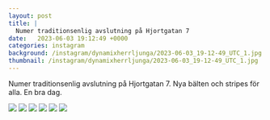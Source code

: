 ```yaml
---
layout: post
title: |
  Numer traditionsenlig avslutning på Hjortgatan 7
date:   2023-06-03 19:12:49 +0000
categories: instagram
background: /instagram/dynamixherrljunga/2023-06-03_19-12-49_UTC_1.jpg
thumbnail: /instagram/dynamixherrljunga/2023-06-03_19-12-49_UTC_1.jpg
---
```

Numer traditionsenlig avslutning på Hjortgatan 7. Nya bälten och stripes för alla. En bra dag. 



<img src='/www-dynamix-herrljunga/instagram/dynamixherrljunga/2023-06-03_19-12-49_UTC_1.jpg' class='img-fluid' />


<img src='/www-dynamix-herrljunga/instagram/dynamixherrljunga/2023-06-03_19-12-49_UTC_2.jpg' class='img-fluid' />


<img src='/www-dynamix-herrljunga/instagram/dynamixherrljunga/2023-06-03_19-12-49_UTC_3.jpg' class='img-fluid' />


<img src='/www-dynamix-herrljunga/instagram/dynamixherrljunga/2023-06-03_19-12-49_UTC_4.jpg' class='img-fluid' />


<img src='/www-dynamix-herrljunga/instagram/dynamixherrljunga/2023-06-03_19-12-49_UTC_5.jpg' class='img-fluid' />


<img src='/www-dynamix-herrljunga/instagram/dynamixherrljunga/2023-06-03_19-12-49_UTC_6.jpg' class='img-fluid' />
